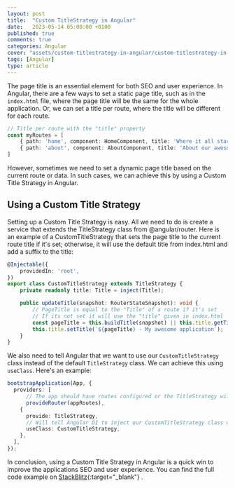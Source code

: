 ```yaml
---
layout: post
title:  "Custom TitleStrategy in Angular"
date:   2023-05-14 05:00:00 +0100
published: true
comments: true
categories: Angular
cover: "assets/custom-titlestrategy-in-angular/custom-titlestrategy-in-angular"
tags: [Angular]
type: article
---
```


The page title is an essential element for both SEO and user experience. In Angular, there are a few ways to set a static page title, such as in the `index.html` file, where the page title will be the same for the whole application. Or, we can set a title per route, where the title will be different for each route.

```typescript
// Title per route with the "title" property
const myRoutes = [
    { path: 'home', component: HomeComponent, title: 'Where it all starts' },
    { path: 'about', component: AboutComponent, title: 'About our awesome team' },
]
``` 

However, sometimes we need to set a dynamic page title based on the current route or data. In such cases, we can achieve this by using a Custom Title Strategy in Angular.
## Using a Custom Title Strategy
Setting up a Custom Title Strategy is easy. All we need to do is create a service that extends the TitleStrategy class from @angular/router. Here is an example of a CustomTitleStrategy that sets the page title to the current route title if it's set; otherwise, it will use the default title from index.html and add a suffix to the title:

```typescript
@Injectable({
    providedIn: 'root',
})
export class CustomTitleStrategy extends TitleStrategy {
    private readonly title: Title = inject(Title);

    public updateTitle(snapshot: RouterStateSnapshot): void {
        // PageTitle is equal to the "Title" of a route if it's set
        // If its not set it will use the "title" given in index.html
        const pageTitle = this.buildTitle(snapshot) || this.title.getTitle();
        this.title.setTitle(`${pageTitle} - My awesome application`);
    }
}

```

We also need to tell Angular that we want to use our `CustomTitleStrategy` class instead of the default `TitleStrategy` class. We can achieve this using `useClass`. Here's an example:
```typescript
bootstrapApplication(App, {
  providers: [
      // The app should have routes configured or the TitleStrategy will not be used
      provideRouter(appRoutes), 
    {
      provide: TitleStrategy, 
      // Will tell Angular DI to inject our CustomTitleStrategy class when TitleStrategy is requested 
      useClass: CustomTitleStrategy, 
    },
  ],
});
```

In conclusion, using a Custom Title Strategy in Angular is a quick win to improve the applications SEO and user experience. You can find the full code example on [StackBlitz](https://stackblitz.com/edit/angular-ttf65p?file=src/main.ts){:target="_blank"} .

